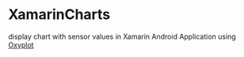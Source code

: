 # XamarinCharts
display chart with sensor values in Xamarin Android Application using <a href="">Oxyplot</a>
